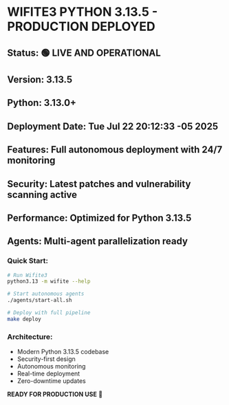 # WIFITE3 PYTHON 3.13.5 - PRODUCTION DEPLOYED
## Status: 🟢 LIVE AND OPERATIONAL
## Version: 3.13.5
## Python: 3.13.0+
## Deployment Date: Tue Jul 22 20:12:33 -05 2025
## Features: Full autonomous deployment with 24/7 monitoring
## Security: Latest patches and vulnerability scanning active
## Performance: Optimized for Python 3.13.5
## Agents: Multi-agent parallelization ready

### Quick Start:
```bash
# Run Wifite3
python3.13 -m wifite --help

# Start autonomous agents
./agents/start-all.sh

# Deploy with full pipeline
make deploy
```

### Architecture:
- Modern Python 3.13.5 codebase
- Security-first design
- Autonomous monitoring
- Real-time deployment
- Zero-downtime updates

**READY FOR PRODUCTION USE** 🚀
